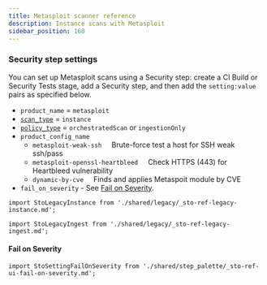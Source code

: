 ```yaml
---
title: Metasploit scanner reference
description: Instance scans with Metasploit
sidebar_position: 160
---
```



### Security step settings

You can set up Metasploit scans using a Security step: create a CI Build or Security Tests stage, add a Security step, and then add the `setting:value` pairs as specified below.

<!-- SECURITY STEP CONFIG DBOX ---------------------------------------------------------------------------

```mdx-code-block
import StoSecurityStepConfig from './shared/legacy/_sto-ref-security-step-config.md';
```

<StoSecurityStepConfig />

-->

* `product_name` = `metasploit`
* [`scan_type`](/docs/security-testing-orchestration/sto-techref-category/security-step-settings-reference#scanner-categories) = `instance`
* [`policy_type`](/docs/security-testing-orchestration/sto-techref-category/security-step-settings-reference#data-ingestion-methods) = `orchestratedScan` or `ingestionOnly`
* `product_config_name`
   - `metasploit-weak-ssh` &nbsp; &nbsp;  Brute-force test a host for SSH weak ssh/pass
   - `metasploit-openssl-heartbleed`  &nbsp; &nbsp; Check HTTPS (443) for Heartbleed vulnerability
   - `dynamic-by-cve`  &nbsp; &nbsp; Finds and applies Metaspoit module by CVE 
* `fail_on_severity` - See [Fail on Severity](#fail-on-severity).


```mdx-code-block
import StoLegacyInstance from './shared/legacy/_sto-ref-legacy-instance.md';
```

<StoLegacyInstance />

```mdx-code-block
import StoLegacyIngest from './shared/legacy/_sto-ref-legacy-ingest.md';
```

<StoLegacyIngest />

#### Fail on Severity

```mdx-code-block
import StoSettingFailOnSeverity from './shared/step_palette/_sto-ref-ui-fail-on-severity.md';
```

<StoSettingFailOnSeverity />